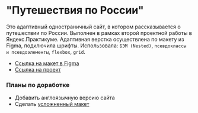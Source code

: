 # "Путешествия по России"

Это адаптивный одностраничный сайт, в котором рассказывается о путешествии по России. Выполнен в рамках второй 
проектной работы в Яндекс.Практикуме.
Адаптивная верстка осуществлена по макету из Figma, подключила шрифты. Использовала: `БЭМ (Nested)`, `псевдоклассы 
и псевдоэлементы`, `flexbox`, `grid`.

* [Ссылка на макет в Figma](https://www.figma.com/file/5S2WSbEFL6awjVWJ0NWL8Q/Sprint-3_-Russia-_-desktop-mobile?node-id=28503%3A0)
* [Ссылка на проект](https://irinaais.github.io/russian-travel/)

### Планы по доработке

* Добавить англоязычную версию сайта
* Сделать [усложненный макет](https://www.figma.com/file/5PEoxONEq3Vtr9qQa8jwYD/Russia-%2F-desktop-%2B-mobile-(Copy)?node-id=0%3A1)
